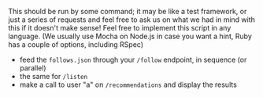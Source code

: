 This should be run by some command; it may be like a test framework, or just a series of requests and feel free to ask us on what we had in mind with this if it doesn't make sense! Feel free to implement this script in any language.
(We usually use Mocha on Node.js in case you want a hint, Ruby has a couple of options, including RSpec)

- feed the `follows.json` through your `/follow` endpoint, in sequence (or parallel)
- the same for `/listen`
- make a call to user "a" on `/recommendations` and display the results

